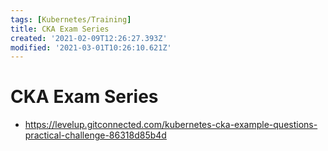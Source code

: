 ```yaml
---
tags: [Kubernetes/Training]
title: CKA Exam Series
created: '2021-02-09T12:26:27.393Z'
modified: '2021-03-01T10:26:10.621Z'
---
```


# CKA Exam Series

* https://levelup.gitconnected.com/kubernetes-cka-example-questions-practical-challenge-86318d85b4d

